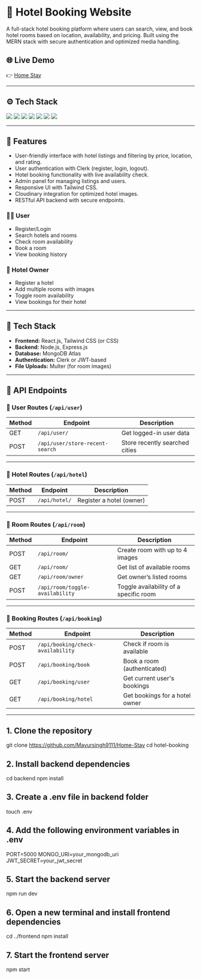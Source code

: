 # 🏨 Hotel Booking Website

A full-stack hotel booking platform where users can search, view, and book hotel rooms based on location, availability, and pricing. Built using the MERN stack with secure authentication and optimized media handling.

## 🌐 Live Demo
👉 [Home Stay](https://home-stay-112001.netlify.app/)

---

## ⚙️ Tech Stack

<p>
  <img src="https://img.shields.io/badge/React.js-20232A?style=for-the-badge&logo=react&logoColor=61DAFB"/>
  <img src="https://img.shields.io/badge/Node.js-339933?style=for-the-badge&logo=nodedotjs&logoColor=white"/>
  <img src="https://img.shields.io/badge/Express.js-000000?style=for-the-badge&logo=express&logoColor=white"/>
  <img src="https://img.shields.io/badge/MongoDB-4DB33D?style=for-the-badge&logo=mongodb&logoColor=white"/>
  <img src="https://img.shields.io/badge/Clerk-3D3D3D?style=for-the-badge&logoColor=white"/>
  <img src="https://img.shields.io/badge/Cloudinary-3448C5?style=for-the-badge&logo=cloudinary&logoColor=white"/>
  <img src="https://img.shields.io/badge/TailwindCSS-06B6D4?style=for-the-badge&logo=tailwindcss&logoColor=white"/>
</p>

---

## 🔑 Features

- User-friendly interface with hotel listings and filtering by price, location, and rating.
- User authentication with Clerk (register, login, logout).
- Hotel booking functionality with live availability check.
- Admin panel for managing listings and users.
- Responsive UI with Tailwind CSS.
- Cloudinary integration for optimized hotel images.
- RESTful API backend with secure endpoints.

### 🧑‍💼 User
- Register/Login
- Search hotels and rooms
- Check room availability
- Book a room
- View booking history

### 🏢 Hotel Owner
- Register a hotel
- Add multiple rooms with images
- Toggle room availability
- View bookings for their hotel

---

## 🔧 Tech Stack

- **Frontend:** React.js, Tailwind CSS (or CSS)
- **Backend:** Node.js, Express.js
- **Database:** MongoDB Atlas
- **Authentication:** Clerk or JWT-based
- **File Uploads:** Multer (for room images)

---

## 🔌 API Endpoints

### 🔹 User Routes (`/api/user`)

| Method | Endpoint                     | Description                            |
|--------|------------------------------|----------------------------------------|
| GET    | `/api/user/`                 | Get logged-in user data                |
| POST   | `/api/user/store-recent-search` | Store recently searched cities      |

---

### 🔹 Hotel Routes (`/api/hotel`)

| Method | Endpoint        | Description              |
|--------|-----------------|--------------------------|
| POST   | `/api/hotel/`   | Register a hotel (owner) |

---

### 🔹 Room Routes (`/api/room`)

| Method | Endpoint                        | Description                             |
|--------|----------------------------------|-----------------------------------------|
| POST   | `/api/room/`                    | Create room with up to 4 images         |
| GET    | `/api/room/`                    | Get list of available rooms             |
| GET    | `/api/room/owner`              | Get owner’s listed rooms                |
| POST   | `/api/room/toggle-availability` | Toggle availability of a specific room  |

---

### 🔹 Booking Routes (`/api/booking`)

| Method | Endpoint                         | Description                        |
|--------|----------------------------------|------------------------------------|
| POST   | `/api/booking/check-availability` | Check if room is available        |
| POST   | `/api/booking/book`              | Book a room (authenticated)        |
| GET    | `/api/booking/user`              | Get current user's bookings        |
| GET    | `/api/booking/hotel`             | Get bookings for a hotel owner     |

---

## 1. Clone the repository
git clone https://github.com/Mayursingh9111/Home-Stay
cd hotel-booking

## 2. Install backend dependencies
cd backend
npm install

## 3. Create a .env file in backend folder
touch .env

## 4. Add the following environment variables in .env
PORT=5000
MONGO_URI=your_mongodb_uri
JWT_SECRET=your_jwt_secret

## 5. Start the backend server
npm run dev

## 6. Open a new terminal and install frontend dependencies
cd ../frontend
npm install

## 7. Start the frontend server
npm start

